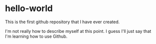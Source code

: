 # hello-world
This is the first github repository that I have ever created.

I'm not really how to describe myself at this point. I guess I'll just say that I'm learning how to use Github.


